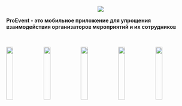 <p align="center">
    <a href="https://myproevent.ru/" target="_blank">
        <img src="https://i.ibb.co/HNkMBhh/proEvent.jpg"/>
    </a>
</p>

<strong>ProEvent - это мобильное приложение для упрощения взаимодействия организаторов мероприятий и их сотрудников</strong>

<br>

<img src="https://user-images.githubusercontent.com/73303695/198006174-496fa850-eb64-4dbc-ba6d-71738fab1e14.png" width="19%" /> <img src="https://user-images.githubusercontent.com/73303695/198006180-80222091-68bb-4fa3-9bdb-680c1e2a4435.png" width="19%" /> <img src="https://user-images.githubusercontent.com/73303695/198006182-bef850f8-20f4-48fe-b4ea-4c327cc089f0.png" width="19%" /> <img src="https://user-images.githubusercontent.com/73303695/198006185-89691a08-ce24-450a-a958-c6c0616754c5.png" width="19%" /> <img src="https://user-images.githubusercontent.com/73303695/198006188-c42d9060-7ce0-49d0-b745-47bb34bea3f4.png" width="19%" />
